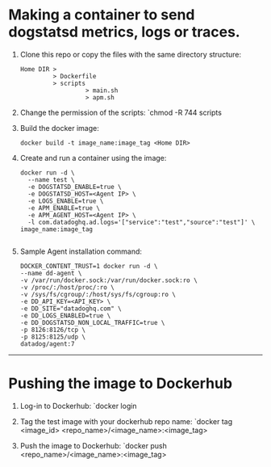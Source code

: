 # Making a container to send dogstatsd metrics, logs or traces.

1. Clone this repo or copy the files with the same directory structure:
   ```
   Home DIR >
            > Dockerfile
            > scripts
                     > main.sh
                     > apm.sh
2. Change the permission of the scripts:
   `chmod -R 744 scripts

3. Build the docker image: 

   `docker build -t image_name:image_tag <Home DIR>`

4. Create and run a container using the image:


   ```
   docker run -d \
     --name test \
     -e DOGSTATSD_ENABLE=true \
     -e DOGSTATSD_HOST=<Agent IP> \
     -e LOGS_ENABLE=true \
     -e APM_ENABLE=true \
     -e APM_AGENT_HOST=<Agent IP> \
     -l com.datadoghq.ad.logs='["service":"test","source":"test"]' \
   image_name:image_tag
   
   
5. Sample Agent installation command:

   ```
   DOCKER_CONTENT_TRUST=1 docker run -d \
   --name dd-agent \
   -v /var/run/docker.sock:/var/run/docker.sock:ro \
   -v /proc/:/host/proc/:ro \
   -v /sys/fs/cgroup/:/host/sys/fs/cgroup:ro \
   -e DD_API_KEY=<API_KEY> \
   -e DD_SITE="datadoghq.com" \
   -e DD_LOGS_ENABLED=true \
   -e DD_DOGSTATSD_NON_LOCAL_TRAFFIC=true \
   -p 8126:8126/tcp \
   -p 8125:8125/udp \
   datadog/agent:7
   
---

# Pushing the image to Dockerhub

1. Log-in to Dockerhub:
   `docker login
   
2. Tag the test image with your dockerhub repo name:
   `docker tag <image_id> <repo_name>/<image_name>:<image_tag>
    
3. Push the image to Dockerhub:
   `docker push <repo_name>/<image_name>:<image_tag>
   
